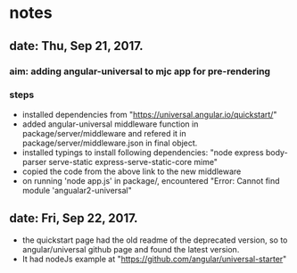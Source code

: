 # notes

## date: Thu, Sep 21, 2017.

### aim: adding angular-universal to mjc app for pre-rendering
### steps
* installed dependencies from "https://universal.angular.io/quickstart/"
* added angular-universal middleware function in package/server/middleware and refered it in package/server/middleware.json in final object.
* installed typings to install following dependencies:  "node express body-parser serve-static express-serve-static-core mime"
* copied the code from the above link to the new middleware
* on running 'node app.js' in package/, encountered "Error: Cannot find module 'angualar2-universal"

## date: Fri, Sep 22, 2017.

* the quickstart page had the old readme of the deprecated version, so to angular/universal github page and found the latest version.
* It had nodeJs example at "https://github.com/angular/universal-starter"